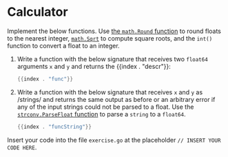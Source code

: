 # Calculator

Implement the below functions. Use [the `math.Round` function](https://pkg.go.dev/math#Round) to round floats to the nearest integer, [`math.Sqrt`](https://pkg.go.dev/math#Sqrt) to compute square roots, and the `int()` function to convert a float to an integer.

1. Write a function with the below signature that receives two `float64` arguments `x` and `y` and returns the {{index . "descr"}}:

   ```go
   {{index . "func"}}
   ```

2. Write a function with the below signature that receives `x` and `y` as /strings/ and returns the same output as before or an arbitrary error if any of the input strings could not be parsed to a float. Use the [`strconv.ParseFloat` function](https://pkg.go.dev/strconv#ParseFloat) to parse a `string` to a `float64`. 
   
   ```go
   {{index . "funcString"}}
   ```

Insert your code into the file `exercise.go` at the placeholder `// INSERT YOUR CODE HERE`.
